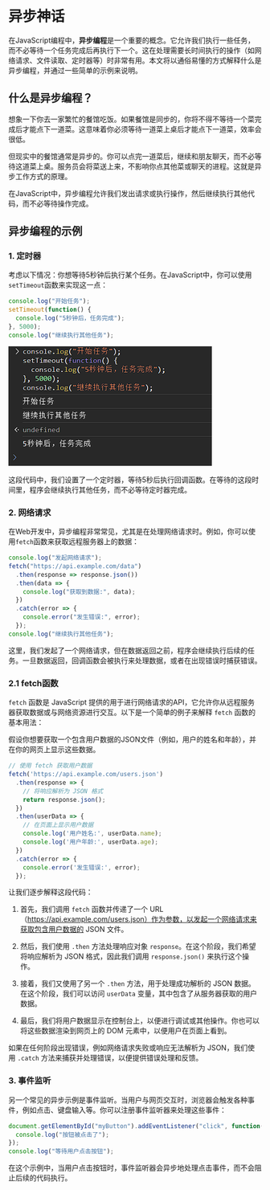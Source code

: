 # 异步神话
在JavaScript编程中，**异步编程**是一个重要的概念。它允许我们执行一些任务，而不必等待一个任务完成后再执行下一个。这在处理需要长时间执行的操作（如网络请求、文件读取、定时器等）时非常有用。本文将以通俗易懂的方式解释什么是异步编程，并通过一些简单的示例来说明。

## 什么是异步编程？

想象一下你去一家繁忙的餐馆吃饭。如果餐馆是同步的，你将不得不等待一个菜完成后才能点下一道菜。这意味着你必须等待一道菜上桌后才能点下一道菜，效率会很低。

但现实中的餐馆通常是异步的。你可以点完一道菜后，继续和朋友聊天，而不必等待这道菜上桌。服务员会将菜送上来，不影响你点其他菜或聊天的进程。这就是异步工作方式的原理。

在JavaScript中，异步编程允许我们发出请求或执行操作，然后继续执行其他代码，而不必等待操作完成。

## 异步编程的示例

### 1. 定时器

考虑以下情况：你想等待5秒钟后执行某个任务。在JavaScript中，你可以使用`setTimeout`函数来实现这一点：

```javascript
console.log("开始任务");
setTimeout(function() {
  console.log("5秒钟后，任务完成");
}, 5000);
console.log("继续执行其他任务");
```
![1.1](./img/1.1.png)

这段代码中，我们设置了一个定时器，等待5秒后执行回调函数。在等待的这段时间里，程序会继续执行其他任务，而不必等待定时器完成。

### 2. 网络请求

在Web开发中，异步编程非常常见，尤其是在处理网络请求时。例如，你可以使用`fetch`函数来获取远程服务器上的数据：

```javascript
console.log("发起网络请求");
fetch("https://api.example.com/data")
  .then(response => response.json())
  .then(data => {
    console.log("获取到数据:", data);
  })
  .catch(error => {
    console.error("发生错误:", error);
  });
console.log("继续执行其他任务");
```

这里，我们发起了一个网络请求，但在数据返回之前，程序会继续执行后续的任务。一旦数据返回，回调函数会被执行来处理数据，或者在出现错误时捕获错误。

### 2.1 fetch函数

`fetch` 函数是 JavaScript 提供的用于进行网络请求的API，它允许你从远程服务器获取数据或与网络资源进行交互。以下是一个简单的例子来解释 `fetch` 函数的基本用法：

假设你想要获取一个包含用户数据的JSON文件（例如，用户的姓名和年龄），并在你的网页上显示这些数据。

```javascript
// 使用 fetch 获取用户数据
fetch('https://api.example.com/users.json')
  .then(response => {
    // 将响应解析为 JSON 格式
    return response.json();
  })
  .then(userData => {
    // 在页面上显示用户数据
    console.log('用户姓名:', userData.name);
    console.log('用户年龄:', userData.age);
  })
  .catch(error => {
    console.error('发生错误:', error);
  });
```

让我们逐步解释这段代码：

1. 首先，我们调用 `fetch` 函数并传递了一个 URL（https://api.example.com/users.json）作为参数，以发起一个网络请求来获取包含用户数据的 JSON 文件。

2. 然后，我们使用 `.then` 方法处理响应对象 `response`。在这个阶段，我们希望将响应解析为 JSON 格式，因此我们调用 `response.json()` 来执行这个操作。

3. 接着，我们又使用了另一个 `.then` 方法，用于处理成功解析的 JSON 数据。在这个阶段，我们可以访问 `userData` 变量，其中包含了从服务器获取的用户数据。

4. 最后，我们将用户数据显示在控制台上，以便进行调试或其他操作。你也可以将这些数据渲染到网页上的 DOM 元素中，以便用户在页面上看到。

如果在任何阶段出现错误，例如网络请求失败或响应无法解析为 JSON，我们使用 `.catch` 方法来捕获并处理错误，以便提供错误处理和反馈。


### 3. 事件监听

另一个常见的异步示例是事件监听。当用户与网页交互时，浏览器会触发各种事件，例如点击、键盘输入等。你可以注册事件监听器来处理这些事件：

```javascript
document.getElementById("myButton").addEventListener("click", function() {
  console.log("按钮被点击了");
});
console.log("等待用户点击按钮");
```

在这个示例中，当用户点击按钮时，事件监听器会异步地处理点击事件，而不会阻止后续的代码执行。
